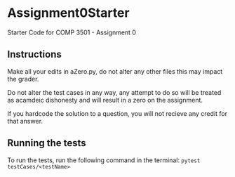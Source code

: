 # Assignment0Starter
Starter Code for COMP 3501 - Assignment 0

## Instructions
Make all your edits in aZero.py, do not alter any other files 
this may impact the grader. 

Do not alter the test cases in any way, any attempt to do so will be treated as acamdeic dishonesty and will result in a zero on the assignment. 

If you hardcode the solution to a question, you will not recieve any credit for that answer. 

## Running the tests
To run the tests, run the following command in the terminal:
```pytest testCases/<testName>```

